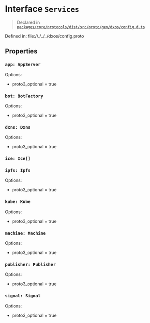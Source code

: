 # Interface `Services`
> Declared in [`packages/core/protocols/dist/src/proto/gen/dxos/config.d.ts`]()

Defined in:
   file://./../../dxos/config.proto
## Properties
### `app: AppServer`
Options:
  - proto3_optional = true
### `bot: BotFactory`
Options:
  - proto3_optional = true
### `dxns: Dxns`
Options:
  - proto3_optional = true
### `ice: Ice[]`
### `ipfs: Ipfs`
Options:
  - proto3_optional = true
### `kube: Kube`
Options:
  - proto3_optional = true
### `machine: Machine`
Options:
  - proto3_optional = true
### `publisher: Publisher`
Options:
  - proto3_optional = true
### `signal: Signal`
Options:
  - proto3_optional = true